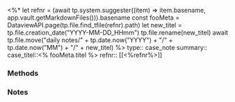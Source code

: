 <%*
   let refnr = (await tp.system.suggester((item) => item.basename, app.vault.getMarkdownFiles())).basename
   const fooMeta = DataviewAPI.page(tp.file.find_tfile(refnr).path)
   let new_titel = tp.file.creation_date("YYYY-MM-DD_HHmm")
    tp.file.rename(new_titel)
   await tp.file.move("daily notes/" + tp.date.now("YYYY") +  "/" + tp.date.now("MM") + "/" + new_titel)
%>
type:: case_note
summary:: 
case_titel::<% fooMeta.titel %>
refnr:: [[<%refnr%>]]

### Methods

### Notes





